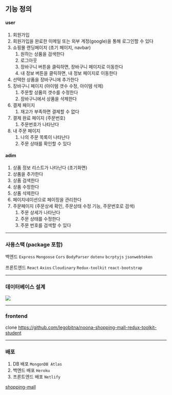 ## 기능 정의

#### user
1. 회원가입
2. 회원가입을 완료한 이메일 또는 외부 계정(google)을 통해 로그인할 수 있다
3. 쇼핑몰 랜딩페이지 (초기 페이지, navbar)
   1. 원하는 상품을 검색한다
   2. 로그아웃
   3. 장바구니 버튼을 클릭하면, 장바구니 페이지로 이동한다
   4. 내 정보 버튼을 클릭하면, 내 정보 페이지로 이동한다
5. 선택한 상품을 장바구니에 추가한다
6. 장바구니 페이지 (아이템 갯수 수정, 아이템 삭제)
   1. 주문할 상품의 갯수를 수정한다
   2. 장바구니에서 상품을 삭제한다
7. 결제 페이지
   1. 재고가 부족하면 결제할 수 없다
8. 결제 완료 페이지 (주문번호)
   1. 주문번호가 나타난다
9. 내 주문 페이지
   1. 나의 주문 목록이 나타난다
   2. 주문 상태를 확인할 수 있다

#### adim
1. 상품 정보 리스트가 나타난다 (초기화면)
2. 상품을 추가한다
3. 상품 검색한다
4. 상품 수정한다
5. 상품 삭제한다
6. 페이지네이션으로 페이징을 관리한다
7. 주문페이지 (주문상세 확인, 주문상태 수정 기능, 주문번호로 검색)
   1. 주문 상세가 나타난다
   2. 주문 상태를 수정한다
   3. 주문 번호를 검색할 수 있다

---

### 사용스택 (package 포함)

백엔드 `Express` `Mongoose` `Cors` `BodyParser` `dotenv` `bcrptyjs` `jsonwebtoken`

프론트엔드 `React` `Axios` `Cloudinary` `Redux-toolkit` `react-bootstrap`

---

### 데이터베이스 설계

![](https://files.cdn.thinkific.com/file_uploads/523761/images/b72/b32/b24/1690450706089.jpg)

---

### frontend

clone https://github.com/legobitna/noona-shopping-mall-redux-toolkit-student

---

### 배포

1. DB 배포 `MongonDB Atlas`
2. 백엔드 배포 `Heroku`
3. 프론트엔드 배포 `Netlify`

[shopping-mall](https://tangerine-sfogliatella-fb14d3.netlify.app/)
